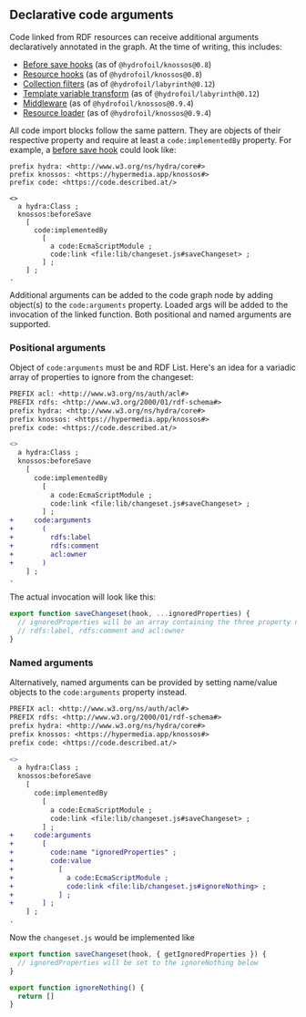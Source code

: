 ## Declarative code arguments

Code linked from RDF resources can receive additional arguments declaratively annotated in the graph. At the time of writing,
this includes:

* [Before save hooks](./hooks.md#before-save-hook) (as of `@hydrofoil/knossos@0.8`)
* [Resource hooks](./hooks.md#preprocess-hooks) (as of `@hydrofoil/knossos@0.8`)
* [Collection filters](../knossos/collections.md#queries) (as of `@hydrofoil/labyrinth@0.12`)
* [Template variable transform](../knossos/collections.md#transforming-variables) (as of `@hydrofoil/labyrinth@0.12`)
* [Middleware](../knossos/configuration.md#middleware) (as of `@hydrofoil/knossos@0.9.4`)
* [Resource loader](../knossos/configuration.md#resource-loader) (as of `@hydrofoil/knossos@0.9.4`)

All code import blocks follow the same pattern. They are objects of their respective property and require at least a 
`code:implementedBy` property. For example, a [before save hook](./hooks.md#before-save-hook) could look like:

```turtle
prefix hydra: <http://www.w3.org/ns/hydra/core#>
prefix knossos: <https://hypermedia.app/knossos#>
prefix code: <https://code.described.at/>

<>
  a hydra:Class ;
  knossos:beforeSave
    [
      code:implementedBy
        [
          a code:EcmaScriptModule ;
          code:link <file:lib/changeset.js#saveChangeset> ;
        ] ;
    ] ;
.
```

Additional arguments can be added to the code graph node by adding object(s) to the `code:arguments` property. Loaded args
will be added to the invocation of the linked function. Both positional and named arguments are supported.

### Positional arguments

Object of `code:arguments` must be and RDF List. Here's an idea for a variadic array of properties to ignore from the
changeset:

```diff
PREFIX acl: <http://www.w3.org/ns/auth/acl#>
PREFIX rdfs: <http://www.w3.org/2000/01/rdf-schema#>
prefix hydra: <http://www.w3.org/ns/hydra/core#>
prefix knossos: <https://hypermedia.app/knossos#>
prefix code: <https://code.described.at/>

<>
  a hydra:Class ;
  knossos:beforeSave
    [
      code:implementedBy
        [
          a code:EcmaScriptModule ;
          code:link <file:lib/changeset.js#saveChangeset> ;
        ] ;
+     code:arguments
+       (
+         rdfs:label
+         rdfs:comment
+         acl:owner
+       )
    ] ;
.
```

The actual invocation will look like this:

```js
export function saveChangeset(hook, ...ignoredProperties) {
  // ignoredProperties will be an array containing the three property names:
  // rdfs:label, rdfs:comment and acl:owner
}
```

### Named arguments

Alternatively, named arguments can be provided by setting name/value objects to the `code:arguments` property instead.

```diff
PREFIX acl: <http://www.w3.org/ns/auth/acl#>
PREFIX rdfs: <http://www.w3.org/2000/01/rdf-schema#>
prefix hydra: <http://www.w3.org/ns/hydra/core#>
prefix knossos: <https://hypermedia.app/knossos#>
prefix code: <https://code.described.at/>

<>
  a hydra:Class ;
  knossos:beforeSave
    [
      code:implementedBy
        [
          a code:EcmaScriptModule ;
          code:link <file:lib/changeset.js#saveChangeset> ;
        ] ;
+     code:arguments
+       [
+         code:name "ignoredProperties" ;
+         code:value
+           [
+             a code:EcmaScriptModule ;
+             code:link <file:lib/changeset.js#ignoreNothing> ;
+           ] ;
+       ] ;  
    ] ;
.
```

Now the `changeset.js` would be implemented like

```js
export function saveChangeset(hook, { getIgnoredProperties }) {
  // ignoredProperties will be set to the ignoreNothing below
}

export function ignoreNothing() {
  return []
}
```
